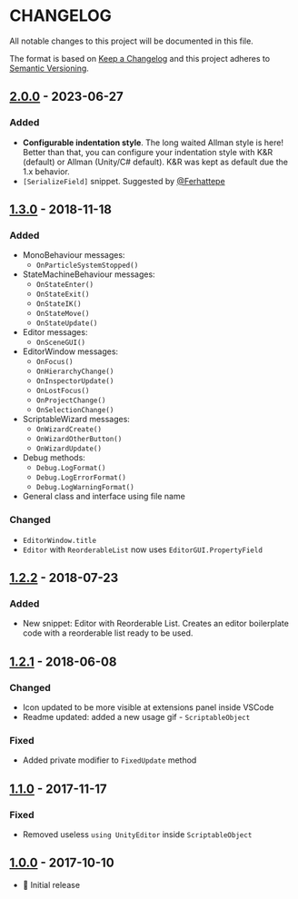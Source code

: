# CHANGELOG

All notable changes to this project will be documented in this file.

The format is based on [Keep a Changelog](http://keepachangelog.com/en/1.0.0/)
and this project adheres to [Semantic Versioning](http://semver.org/spec/v2.0.0.html).

## [2.0.0] - 2023-06-27

### Added

-  **Configurable indentation style**. The long waited Allman style is here! Better than that, you can configure your indentation style with K&R (default) or Allman (Unity/C# default). K&R was kept as default due the 1.x behavior.
-  `[SerializeField]` snippet. Suggested by [@Ferhattepe](https://github.com/Ferhattepe)

## [1.3.0] - 2018-11-18

### Added

-  MonoBehaviour messages:
   -  `OnParticleSystemStopped()`
-  StateMachineBehaviour messages:
   -  `OnStateEnter()`
   -  `OnStateExit()`
   -  `OnStateIK()`
   -  `OnStateMove()`
   -  `OnStateUpdate()`
-  Editor messages:
   -  `OnSceneGUI()`
-  EditorWindow messages:
   -  `OnFocus()`
   -  `OnHierarchyChange()`
   -  `OnInspectorUpdate()`
   -  `OnLostFocus()`
   -  `OnProjectChange()`
   -  `OnSelectionChange()`
-  ScriptableWizard messages:
   -  `OnWizardCreate()`
   -  `OnWizardOtherButton()`
   -  `OnWizardUpdate()`
-  Debug methods:
   -  `Debug.LogFormat()`
   -  `Debug.LogErrorFormat()`
   -  `Debug.LogWarningFormat()`
-  General class and interface using file name

### Changed

-  `EditorWindow.title`
-  `Editor` with `ReorderableList` now uses `EditorGUI.PropertyField`

## [1.2.2] - 2018-07-23

### Added

-  New snippet: Editor with Reorderable List. Creates an editor boilerplate code with a reorderable list ready to be used.

## [1.2.1] - 2018-06-08

### Changed

-  Icon updated to be more visible at extensions panel inside VSCode
-  Readme updated: added a new usage gif - `ScriptableObject`

### Fixed

-  Added private modifier to `FixedUpdate` method

## [1.1.0] - 2017-11-17

### Fixed

-  Removed useless `using UnityEditor` inside `ScriptableObject`

## [1.0.0] - 2017-10-10

-  :tada: Initial release

[Unreleased]: https://github.com/kleber-swf/vscode-unity-code-snippets/tree/master
[2.0.0]: https://github.com/kleber-swf/vscode-unity-code-snippets/tree/v2.0.0
[1.3.0]: https://github.com/kleber-swf/vscode-unity-code-snippets/tree/v1.3.0
[1.2.2]: https://github.com/kleber-swf/vscode-unity-code-snippets/tree/v1.2.2
[1.2.1]: https://github.com/kleber-swf/vscode-unity-code-snippets/tree/v1.2.1
[1.1.0]: https://github.com/kleber-swf/vscode-unity-code-snippets/tree/v1.1.0
[1.0.0]: https://github.com/kleber-swf/vscode-unity-code-snippets/tree/v1.0.0
